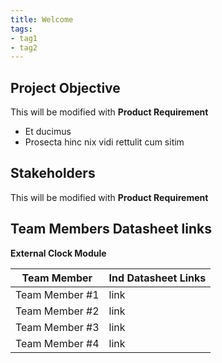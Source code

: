 ```yaml
---
title: Welcome
tags:
- tag1
- tag2
---
```


## Project Objective

This will be modified with **Product Requirement**

- Et ducimus
- Prosecta hinc nix vidi rettulit cum sitim

## Stakeholders

This will be modified with **Product Requirement**

## Team Members Datasheet links

**External Clock Module**

| **Team Member**        |**Ind Datasheet Links** |
| ---------------------- | -----------------------|
| Team Member #1                | link |
| Team Member #2                | link | 
| Team Member #3                | link |
| Team Member #4                | link | 